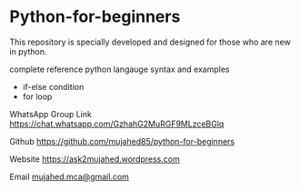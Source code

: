 # Python-for-beginners
This repository is specially developed and designed for those who are new in python.

complete reference python langauge syntax and examples


- if-else condition
- for loop


WhatsApp Group Link https://chat.whatsapp.com/GzhahG2MuRGF9MLzceBGlq

Github https://github.com/mujahed85/python-for-beginners

Website https://ask2mujahed.wordpress.com

Email mujahed.mca@gmail.com

